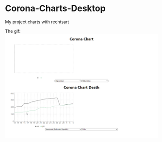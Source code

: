 # Corona-Charts-Desktop
 My project charts with rechtsart

The gif: 
![alt text](./client/src/images/eGyXil377u.gif)